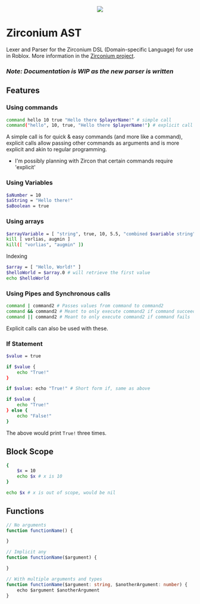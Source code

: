
<center>
    <img src="https://assets.vorlias.com/i1/zirconium-ast.png"/>
</center>

# Zirconium AST
Lexer and Parser for the Zirconium DSL (Domain-specific Language) for use in Roblox.
More information in the [Zirconium project](https://github.com/roblox-aurora/zirconium).

### _Note: Documentation is WIP as the new parser is written_

## Features
### Using commands
```bash
command hello 10 true "Hello there $playerName!" # simple call
command("hello", 10, true, "Hello there $playerName!") # explicit call
```
A simple call is for quick & easy commands (and more like a command), explicit calls allow passing other commands as arguments and is more explicit and akin to regular programming.

- I'm possibly planning with Zircon that certain commands require 'explicit'

### Using Variables
```bash
$aNumber = 10
$aString = "Hello there!"
$aBoolean = true
```

### Using arrays
```bash
$arrayVariable = [ "string", true, 10, 5.5, "combined $variable string" ] #variable use
kill [ vorlias, augmin ]
kill([ "vorlias", "augmin" ])
```

Indexing
```bash
$array = [ "Hello, World!" ]
$helloWorld = $array.0 # will retrieve the first value
echo $helloWorld
```

### Using Pipes and Synchronous calls
```bash
command | command2 # Passes values from command to command2
command && command2 # Meant to only execute command2 if command succeeds
command || command2 # Meant to only execute command2 if command fails
```
Explicit calls can also be used with these.

### If Statement
```bash
$value = true

if $value { 
    echo "True!"
}

if $value: echo "True!" # Short form if, same as above

if $value {
    echo "True!"
} else {
    echo "False!"
}
```
The above would print `True!` three times.


## Block Scope
```bash
{
    $x = 10
    echo $x # x is 10
}

echo $x # x is out of scope, would be nil
```

## Functions
```ts
// No arguments
function functionName() {

}

// Implicit any
function functionName($argument) {

}

// With multiple arguments and types
function functionName($argument: string, $anotherArgument: number) {
    echo $argument $anotherArgument
}
```
